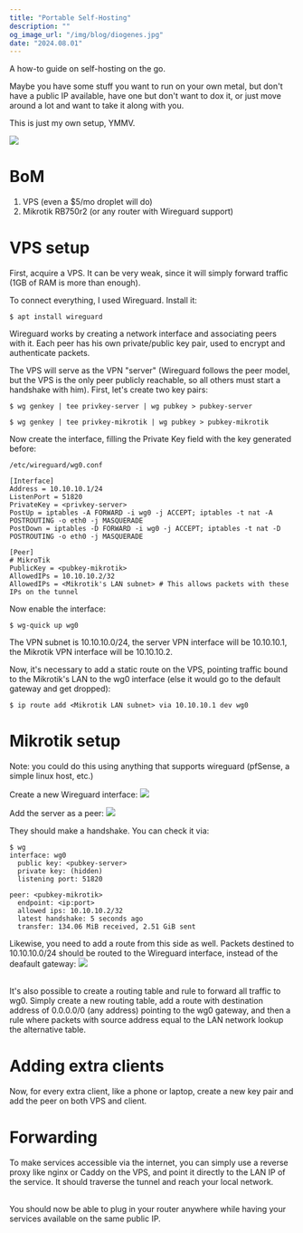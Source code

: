 ```yaml
---
title: "Portable Self-Hosting"
description: ""
og_image_url: "/img/blog/diogenes.jpg"
date: "2024.08.01"
---
```


A how-to guide on self-hosting on the go.

Maybe you have some stuff you want to run on your own metal, but don't have a public IP available, have one but don't want to dox it, or just move around a lot and want to take it along with you.

This is just my own setup, YMMV.

![](/img/blog/self-host-diagram-inv.png)

# BoM
1. VPS (even a $5/mo droplet will do)
2. Mikrotik RB750r2 (or any router with Wireguard support)

# VPS setup
First, acquire a VPS. It can be very weak, since it will simply forward traffic (1GB of RAM is more than enough). 

To connect everything, I used Wireguard. Install it:
```shell
$ apt install wireguard
```

Wireguard works by creating a network interface and associating peers with it. Each peer has his own private/public key pair, used to encrypt and authenticate packets.

The VPS will serve as the VPN "server" (Wireguard follows the peer model, but the VPS is the only peer publicly reachable, so all others must start a handshake with him). First, let's create two key pairs:
```shell
$ wg genkey | tee privkey-server | wg pubkey > pubkey-server

$ wg genkey | tee privkey-mikrotik | wg pubkey > pubkey-mikrotik
```

Now create the interface, filling the Private Key field with the key generated before:
```shell
/etc/wireguard/wg0.conf

[Interface]
Address = 10.10.10.1/24
ListenPort = 51820
PrivateKey = <privkey-server>
PostUp = iptables -A FORWARD -i wg0 -j ACCEPT; iptables -t nat -A POSTROUTING -o eth0 -j MASQUERADE
PostDown = iptables -D FORWARD -i wg0 -j ACCEPT; iptables -t nat -D POSTROUTING -o eth0 -j MASQUERADE

[Peer]
# MikroTik
PublicKey = <pubkey-mikrotik>
AllowedIPs = 10.10.10.2/32
AllowedIPs = <Mikrotik's LAN subnet> # This allows packets with these IPs on the tunnel
```

Now enable the interface:
```shell
$ wg-quick up wg0
```

The VPN subnet is 10.10.10.0/24, the server VPN interface will be 10.10.10.1, the Mikrotik VPN interface will be 10.10.10.2.

Now, it's necessary to add a static route on the VPS, pointing traffic bound to the Mikrotik's LAN to the  wg0 interface (else it would go to the default gateway and get dropped):
```shell
$ ip route add <Mikrotik LAN subnet> via 10.10.10.1 dev wg0
```

# Mikrotik setup
Note: you could do this using anything that supports wireguard (pfSense, a simple linux host, etc.)

Create a new Wireguard interface:
![](/img/blog/mikrotik-create-interface.png)

Add the server as a peer:
![](/img/blog/mikrotik-add-peer.png)

They should make a handshake. You can check it via:
```shell
$ wg
interface: wg0
  public key: <pubkey-server>
  private key: (hidden)
  listening port: 51820

peer: <pubkey-mikrotik>
  endpoint: <ip:port>
  allowed ips: 10.10.10.2/32
  latest handshake: 5 seconds ago
  transfer: 134.06 MiB received, 2.51 GiB sent
```

Likewise, you need to add a route from this side as well. Packets destined to 10.10.10.0/24 should be routed to the Wireguard interface, instead of the deafault gateway:
![](/img/blog/mikrotik-add-route.png)

\
It's also possible to create a routing table and rule to forward all traffic to wg0. Simply create a new routing table, add a route with destination address of 0.0.0.0/0 (any address) pointing to the wg0 gateway, and then a rule where packets with source address equal to the LAN network lookup the alternative table.

# Adding extra clients
Now, for every extra client, like a phone or laptop, create a new key pair and add the peer on both VPS and client.

# Forwarding
To make services accessible via the internet, you can simply use a reverse proxy like nginx or Caddy on the VPS, and point it directly to the LAN IP of the service. It should traverse the tunnel and reach your local network.

\
You should now be able to plug in your router anywhere while having your services available on the same public IP.
